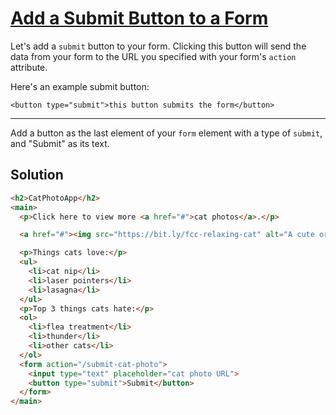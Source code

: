 # [Add a Submit Button to a Form](https://learn.freecodecamp.org/responsive-web-design/basic-html-and-html5/add-a-submit-button-to-a-form)

Let's add a `submit` button to your form. Clicking this button will send the data from your form to the URL you specified with your form's `action` attribute.

Here's an example submit button:

`<button type="submit">this button submits the form</button>`

---

Add a button as the last element of your `form` element with a type of `submit`, and "Submit" as its text.

## Solution

```html
<h2>CatPhotoApp</h2>
<main>
  <p>Click here to view more <a href="#">cat photos</a>.</p>

  <a href="#"><img src="https://bit.ly/fcc-relaxing-cat" alt="A cute orange cat lying on its back."></a>

  <p>Things cats love:</p>
  <ul>
    <li>cat nip</li>
    <li>laser pointers</li>
    <li>lasagna</li>
  </ul>
  <p>Top 3 things cats hate:</p>
  <ol>
    <li>flea treatment</li>
    <li>thunder</li>
    <li>other cats</li>
  </ol>
  <form action="/submit-cat-photo">
    <input type="text" placeholder="cat photo URL">
    <button type="submit">Submit</button>
  </form>
</main>
```